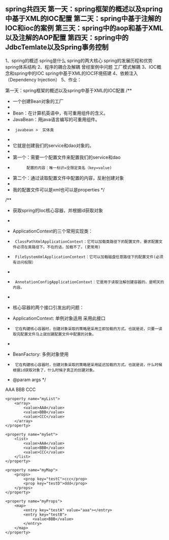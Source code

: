 spring共四天
第一天：spring框架的概述以及spring中基于XML的IOC配置
第二天：spring中基于注解的IOC和ioc的案例
第三天：spring中的aop和基于XML以及注解的AOP配置
第四天：spring中的JdbcTemlate以及Spring事务控制
-----------------------------------------------------
1、spring的概述
	spring是什么
	spring的两大核心
	spring的发展历程和优势
	spring体系结构
2、程序的耦合及解耦
	曾经案例中问题
	工厂模式解耦
3、IOC概念和spring中的IOC
	spring中基于XML的IOC环境搭建
4、依赖注入（Dependency Injection）
5、作业：


第一天：spring框架的概述以及spring中基于XML的IOC配置
/**
 * 一个创建Bean对象的工厂
 *
 * Bean：在计算机英语中，有可重用组件的含义。
 * JavaBean：用java语言编写的可重用组件。
 *      javabean >  实体类
 *
 *   它就是创建我们的service和dao对象的。
 *
 *   第一个：需要一个配置文件来配置我们的service和dao
 *           配置的内容：唯一标识=全限定类名（key=value)
 *   第二个：通过读取配置文件中配置的内容，反射创建对象
 *
 *   我的配置文件可以是xml也可以是properties
 */
 
 /**
 * 获取spring的Ioc核心容器，并根据id获取对象
 *
 * ApplicationContext的三个常用实现类：
 *      ClassPathXmlApplicationContext：它可以加载类路径下的配置文件，要求配置文件必须在类路径下。不在的话，加载不了。(更常用)
 *      FileSystemXmlApplicationContext：它可以加载磁盘任意路径下的配置文件(必须有访问权限）
 *
 *      AnnotationConfigApplicationContext：它是用于读取注解创建容器的，是明天的内容。
 *
 * 核心容器的两个接口引发出的问题：
 *  ApplicationContext:     单例对象适用              采用此接口
 *      它在构建核心容器时，创建对象采取的策略是采用立即加载的方式。也就是说，只要一读取完配置文件马上就创建配置文件中配置的对象。
 *
 *  BeanFactory:            多例对象使用
 *      它在构建核心容器时，创建对象采取的策略是采用延迟加载的方式。也就是说，什么时候根据id获取对象了，什么时候才真正的创建对象。
 * @param args
 */
 
     <!--把对象的创建交给spring来管理-->
    <!--spring对bean的管理细节
        1.创建bean的三种方式
        2.bean对象的作用范围
        3.bean对象的生命周期
    -->

    <!--创建Bean的三种方式 -->
    <!-- 第一种方式：使用默认构造函数创建。
            在spring的配置文件中使用bean标签，配以id和class属性之后，且没有其他属性和标签时。
            采用的就是默认构造函数创建bean对象，此时如果类中没有默认构造函数，则对象无法创建。

    <bean id="accountService" class="com.itheima.service.impl.AccountServiceImpl"></bean>
    -->

    <!-- 第二种方式： 使用普通工厂中的方法创建对象（使用某个类中的方法创建对象，并存入spring容器）
    <bean id="instanceFactory" class="com.itheima.factory.InstanceFactory"></bean>
    <bean id="accountService" factory-bean="instanceFactory" factory-method="getAccountService"></bean>
    -->

    <!-- 第三种方式：使用工厂中的静态方法创建对象（使用某个类中的静态方法创建对象，并存入spring容器)
    <bean id="accountService" class="com.itheima.factory.StaticFactory" factory-method="getAccountService"></bean>
    -->

    <!-- bean的作用范围调整
        bean标签的scope属性：
            作用：用于指定bean的作用范围
            取值： 常用的就是单例的和多例的
                singleton：单例的（默认值）
                prototype：多例的
                request：作用于web应用的请求范围
                session：作用于web应用的会话范围
                global-session：作用于集群环境的会话范围（全局会话范围），当不是集群环境时，它就是session

    <bean id="accountService" class="com.itheima.service.impl.AccountServiceImpl" scope="prototype"></bean>
    -->

    <!-- bean对象的生命周期
            单例对象
                出生：当容器创建时对象出生
                活着：只要容器还在，对象一直活着
                死亡：容器销毁，对象消亡
                总结：单例对象的生命周期和容器相同
            多例对象
                出生：当我们使用对象时spring框架为我们创建
                活着：对象只要是在使用过程中就一直活着。
                死亡：当对象长时间不用，且没有别的对象引用时，由Java的垃圾回收器回收
     -->
	 
	 
	 
	 
<!-- spring中的依赖注入
	依赖注入：
		Dependency Injection
	IOC的作用：
		降低程序间的耦合（依赖关系）
	依赖关系的管理：
		以后都交给spring来维护
	在当前类需要用到其他类的对象，由spring为我们提供，我们只需要在配置文件中说明
	依赖关系的维护：
		就称之为依赖注入。
	 依赖注入：
		能注入的数据：有三类
			基本类型和String
			其他bean类型（在配置文件中或者注解配置过的bean）
			复杂类型/集合类型
		 注入的方式：有三种
			第一种：使用构造函数提供
			第二种：使用set方法提供
			第三种：使用注解提供（明天的内容）
 -->


<!--构造函数注入：
	使用的标签:constructor-arg
	标签出现的位置：bean标签的内部
	标签中的属性
		type：用于指定要注入的数据的数据类型，该数据类型也是构造函数中某个或某些参数的类型
		index：用于指定要注入的数据给构造函数中指定索引位置的参数赋值。索引的位置是从0开始
		name：用于指定给构造函数中指定名称的参数赋值                                        常用的
		=============以上三个用于指定给构造函数中哪个参数赋值===============================
		value：用于提供基本类型和String类型的数据
		ref：用于指定其他的bean类型数据。它指的就是在spring的Ioc核心容器中出现过的bean对象

	优势：
		在获取bean对象时，注入数据是必须的操作，否则对象无法创建成功。
	弊端：
		改变了bean对象的实例化方式，使我们在创建对象时，如果用不到这些数据，也必须提供。
-->
<bean id="accountService" class="com.itheima.service.impl.AccountServiceImpl">
	<constructor-arg name="name" value="泰斯特"></constructor-arg>
	<constructor-arg name="age" value="18"></constructor-arg>
	<constructor-arg name="birthday" ref="now"></constructor-arg>
</bean>

<!-- 配置一个日期对象 -->
<bean id="now" class="java.util.Date"></bean>



<!-- set方法注入                更常用的方式
	涉及的标签：property
	出现的位置：bean标签的内部
	标签的属性
		name：用于指定注入时所调用的set方法名称
		value：用于提供基本类型和String类型的数据
		ref：用于指定其他的bean类型数据。它指的就是在spring的Ioc核心容器中出现过的bean对象
	优势：
		创建对象时没有明确的限制，可以直接使用默认构造函数
	弊端：
		如果有某个成员必须有值，则获取对象是有可能set方法没有执行。
-->
<bean id="accountService2" class="com.itheima.service.impl.AccountServiceImpl2">
	<property name="name" value="TEST" ></property>
	<property name="age" value="21"></property>
	<property name="birthday" ref="now"></property>
</bean>


<!-- 复杂类型的注入/集合类型的注入
	用于给List结构集合注入的标签：
		list array set
	用于个Map结构集合注入的标签:
		map  props
	结构相同，标签可以互换
-->
<bean id="accountService3" class="com.itheima.service.impl.AccountServiceImpl3">
	<property name="myStrs">
		<set>
			<value>AAA</value>
			<value>BBB</value>
			<value>CCC</value>
		</set>
	</property>

	<property name="myList">
		<array>
			<value>AAA</value>
			<value>BBB</value>
			<value>CCC</value>
		</array>
	</property>

	<property name="mySet">
		<list>
			<value>AAA</value>
			<value>BBB</value>
			<value>CCC</value>
		</list>
	</property>

	<property name="myMap">
		<props>
			<prop key="testC">ccc</prop>
			<prop key="testD">ddd</prop>
		</props>
	</property>

	<property name="myProps">
		<map>
			<entry key="testA" value="aaa"></entry>
			<entry key="testB">
				<value>BBB</value>
			</entry>
		</map>
	</property>
</bean>
